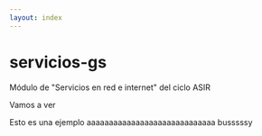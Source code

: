 ```yaml
---
layout: index
---
```



# servicios-gs
Módulo de "Servicios en red e internet" del ciclo ASIR

Vamos a ver

Esto es una ejemplo
aaaaaaaaaaaaaaaaaaaaaaaaaaaaa
busssssy

